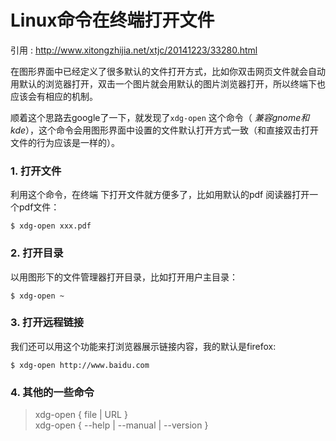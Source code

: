 # Linux命令在终端打开文件

引用 : http://www.xitongzhijia.net/xtjc/20141223/33280.html

在图形界面中已经定义了很多默认的文件打开方式，比如你双击网页文件就会自动用默认的浏览器打开，双击一个图片就会用默认的图片浏览器打开，所以终端下也应该会有相应的机制。

顺着这个思路去google了一下，就发现了`xdg-open` 这个命令（ *兼容gnome和kde*），这个命令会用图形界面中设置的文件默认打开方式一致（和直接双击打开文件的行为应该是一样的）。

### 1. 打开文件
利用这个命令，在终端 下打开文件就方便多了，比如用默认的pdf 阅读器打开一个pdf文件：

```
$ xdg-open xxx.pdf
```

### 2. 打开目录
以用图形下的文件管理器打开目录，比如打开用户主目录：

```
$ xdg-open ~
```

### 3. 打开远程链接
我们还可以用这个功能来打浏览器展示链接内容，我的默认是firefox:

```
$ xdg-open http://www.baidu.com
```

### 4. 其他的一些命令

> xdg-open { file | URL }  
> xdg-open { --help | --manual | --version }
